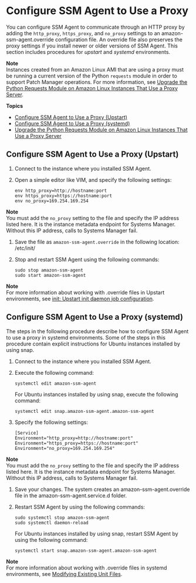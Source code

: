 # Configure SSM Agent to Use a Proxy<a name="sysman-proxy-with-ssm-agent"></a>

You can configure SSM Agent to communicate through an HTTP proxy by adding the `http_proxy`, `https_proxy`, and `no_proxy` settings to an amazon\-ssm\-agent\.override configuration file\. An override file also preserves the proxy settings if you install newer or older versions of SSM Agent\. This section includes procedures for *upstart* and *systemd* environments\. 

**Note**  
Instances created from an Amazon Linux AMI that are using a proxy must be running a current version of the Python `requests` module in order to support Patch Manager operations\. For more information, see [Upgrade the Python Requests Module on Amazon Linux Instances That Use a Proxy Server](sysman-proxy-with-ssm-agent-al-python-requests.md)\.

**Topics**
+ [Configure SSM Agent to Use a Proxy \(Upstart\)](#ssm-agent-proxy-upstart)
+ [Configure SSM Agent to Use a Proxy \(systemd\)](#ssm-agent-proxy-systemd)
+ [Upgrade the Python Requests Module on Amazon Linux Instances That Use a Proxy Server](sysman-proxy-with-ssm-agent-al-python-requests.md)

## Configure SSM Agent to Use a Proxy \(Upstart\)<a name="ssm-agent-proxy-upstart"></a>

1. Connect to the instance where you installed SSM Agent\.

1. Open a simple editor like VIM, and specify the following settings:

   ```
   env http_proxy=http://hostname:port
   env https_proxy=https://hostname:port
   env no_proxy=169.254.169.254
   ```
**Note**  
You must add the `no_proxy` setting to the file and specify the IP address listed here\. It is the instance metadata endpoint for Systems Manager\. Without this IP address, calls to Systems Manager fail\.

1. Save the file as `amazon-ssm-agent.override` in the following location: /etc/init/

1. Stop and restart SSM Agent using the following commands:

   ```
   sudo stop amazon-ssm-agent
   sudo start amazon-ssm-agent
   ```

**Note**  
For more information about working with \.override files in Upstart environments, see [init: Upstart init daemon job configuration](https://www.systutorials.com/docs/linux/man/5-init/)\.

## Configure SSM Agent to Use a Proxy \(systemd\)<a name="ssm-agent-proxy-systemd"></a>

The steps in the following procedure describe how to configure SSM Agent to use a proxy in systemd environments\. Some of the steps in this procedure contain explicit instructions for Ubuntu instances installed by using snap\.

1. Connect to the instance where you installed SSM Agent\.

1. Execute the following command:

   ```
   systemctl edit amazon-ssm-agent
   ```

   For Ubuntu instances installed by using snap, execute the following command:

   ```
   systemctl edit snap.amazon-ssm-agent.amazon-ssm-agent
   ```

1. Specify the following settings:

   ```
   [Service]
   Environment="http_proxy=http://hostname:port"
   Environment="https_proxy=https://hostname:port"
   Environment="no_proxy=169.254.169.254"
   ```
**Note**  
You must add the `no_proxy` setting to the file and specify the IP address listed here\. It is the instance metadata endpoint for Systems Manager\. Without this IP address, calls to Systems Manager fail\.

1. Save your changes\. The system creates an amazon\-ssm\-agent\.override file in the amazon\-ssm\-agent\.service\.d folder\.

1. Restart SSM Agent by using the following commands:

   ```
   sudo systemctl stop amazon-ssm-agent
   sudo systemctl daemon-reload
   ```

   For Ubuntu instances installed by using snap, restart SSM Agent by using the following command:

   ```
   systemctl start snap.amazon-ssm-agent.amazon-ssm-agent
   ```

**Note**  
For more information about working with \.override files in systemd environments, see [Modifying Existing Unit Files](https://access.redhat.com/documentation/en-us/red_hat_enterprise_linux/7/html/system_administrators_guide/sect-managing_services_with_systemd-unit_files#sect-Managing_Services_with_systemd-Unit_File_Modify)\.